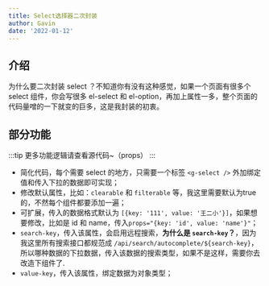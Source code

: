 ```yaml
---
title: Select选择器二次封装
author: Gavin
date: '2022-01-12'
---
```


## 介绍

为什么要二次封装 select ？不知道你有没有这种感觉，如果一个页面有很多个 select 组件，你会写很多 el-select 和 el-option，再加上属性一多，整个页面的代码量噌的一下就变的巨多，这是我封装的初衷。

## 部分功能
:::tip
更多功能逻辑请查看源代码~（props）
:::
- 简化代码，每个需要 select 的地方，只需要一个标签 `<g-select />` 外加绑定值和传入下拉的数据即可实现；
- 修改默认属性，比如：`clearable` 和 `filterable` 等，我这里需要默认为true的，不然每个组件都要添加一遍；
- 可扩展，传入的数据格式默认为 `[{key: '111', value: '王二小'}]`，如果想要修改，比如是 id 和 name，传入`props="{key: 'id', value: 'name'}"`；
- `search-key`，传入该属性，会启用远程搜索，**为什么是 `search-key`？**，因为我这里所有搜索接口都规范成 `/api/search/autocomplete/${search-key}`，所以哪种数据的下拉数据，传入该数据的搜索类型，如果不是这样，需要你去改造下组件了.
- `value-key`，传入该属性，绑定数据为对象类型；

